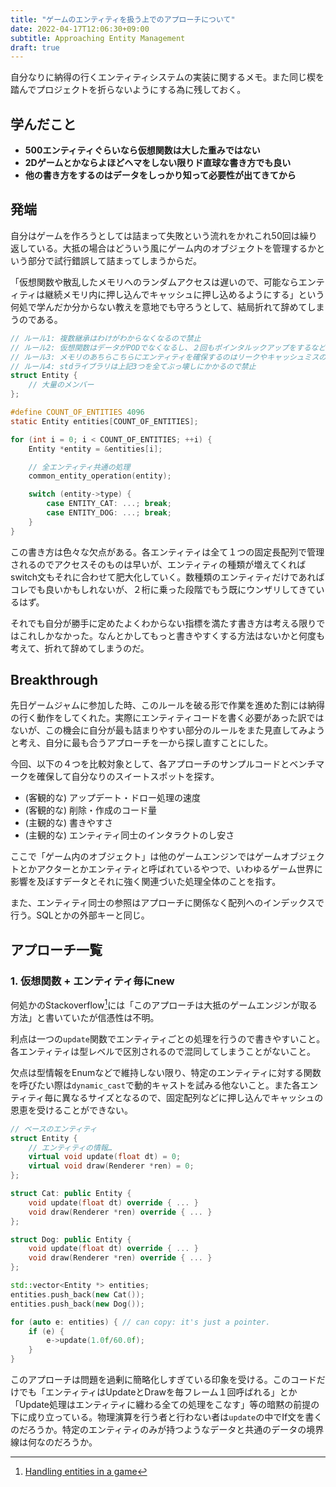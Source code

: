 ```yaml
---
title: "ゲームのエンティティを扱う上でのアプローチについて"
date: 2022-04-17T12:06:30+09:00
subtitle: Approaching Entity Management
draft: true
---
```


自分なりに納得の行くエンティティシステムの実装に関するメモ。また同じ楔を踏んでプロジェクトを折らないようにする為に残しておく。
<!--more-->

## 学んだこと
- **500エンティティぐらいなら仮想関数は大した重みではない**
- **2Dゲームとかならよほどヘマをしない限りド直球な書き方でも良い**
- **他の書き方をするのはデータをしっかり知って必要性が出てきてから**

## 発端
自分はゲームを作ろうとしては詰まって失敗という流れをかれこれ50回は繰り返している。大抵の場合はどういう風にゲーム内のオブジェクトを管理するかという部分で試行錯誤して詰まってしまうからだ。

「仮想関数や散乱したメモリへのランダムアクセスは遅いので、可能ならエンティティは継続メモリ内に押し込んでキャッシュに押し込めるようにする」という何処で学んだか分からない教えを意地でも守ろうとして、結局折れて辞めてしまうのである。

~~~~~~~~~~~~~~ C
// ルール1: 複数継承はわけがわからなくなるので禁止
// ルール2: 仮想関数はデータがPODでなくなるし、２回もポインタルックアップをするなどキャッシュミスを頻発するので禁止
// ルール3: メモリのあちらこちらにエンティティを確保するのはリークやキャッシュミスの可能性があるので禁止
// ルール4: stdライブラリは上記3つを全てぶっ壊しにかかるので禁止
struct Entity {
    // 大量のメンバー
};

#define COUNT_OF_ENTITIES 4096
static Entity entities[COUNT_OF_ENTITIES];

for (int i = 0; i < COUNT_OF_ENTITIES; ++i) {
    Entity *entity = &entities[i];

    // 全エンティティ共通の処理
    common_entity_operation(entity);

    switch (entity->type) {
        case ENTITY_CAT: ...; break;
        case ENTITY_DOG: ...; break;
    }
}
~~~~~~~~~~~~~~

この書き方は色々な欠点がある。各エンティティは全て１つの固定長配列で管理されるのでアクセスそのものは早いが、エンティティの種類が増えてくればswitch文もそれに合わせて肥大化していく。数種類のエンティティだけであればコレでも良いかもしれないが、２桁に乗った段階でもう既にウンザリしてきているはず。

それでも自分が勝手に定めたよくわからない指標を満たす書き方は考える限りではこれしかなかった。なんとかしてもっと書きやすくする方法はないかと何度も考えて、折れて辞めてしまうのだ。

## Breakthrough 

先日ゲームジャムに参加した時、このルールを破る形で作業を進めた割には納得の行く動作をしてくれた。実際にエンティティコードを書く必要があった訳ではないが、この機会に自分が最も詰まりやすい部分のルールをまた見直してみようと考え、自分に最も合うアプローチを一から探し直すことにした。

今回、以下の４つを比較対象として、各アプローチのサンプルコードとベンチマークを確保して自分なりのスイートスポットを探す。

- (客観的な) アップデート・ドロー処理の速度
- (客観的な) 削除・作成のコード量
- (主観的な) 書きやすさ
- (主観的な) エンティティ同士のインタラクトのし安さ

ここで「ゲーム内のオブジェクト」は他のゲームエンジンではゲームオブジェクトとかアクターとかエンティティと呼ばれているやつで、いわゆるゲーム世界に影響を及ぼすデータとそれに強く関連づいた処理全体のことを指す。

また、エンティティ同士の参照はアプローチに関係なく配列へのインデックスで行う。SQLとかの外部キーと同じ。

## アプローチ一覧
### 1. 仮想関数 + エンティティ毎にnew

何処かのStackoverflow[^Here]には「このアプローチは大抵のゲームエンジンが取る方法」と書いていたが信憑性は不明。

利点は一つの`update`関数でエンティティごとの処理を行うので書きやすいこと。各エンティティは型レベルで区別されるので混同してしまうことがないこと。

欠点は型情報をEnumなどで維持しない限り、特定のエンティティに対する関数を呼びたい際は`dynamic_cast`で動的キャストを試みる他ないこと。また各エンティティ毎に異なるサイズとなるので、固定配列などに押し込んでキャッシュの恩恵を受けることができない。

[^Here]: [Handling entities in a game](https://stackoverflow.com/a/4112877)

~~~~~~~~~~~~~~ CPP
// ベースのエンティティ
struct Entity {
    // エンティティの情報…
    virtual void update(float dt) = 0;
    virtual void draw(Renderer *ren) = 0;
};

struct Cat: public Entity {
    void update(float dt) override { ... }
    void draw(Renderer *ren) override { ... }
};

struct Dog: public Entity {
    void update(float dt) override { ... }
    void draw(Renderer *ren) override { ... }
};

std::vector<Entity *> entities;
entities.push_back(new Cat());
entities.push_back(new Dog());

for (auto e: entities) { // can copy: it's just a pointer.
    if (e) {
        e->update(1.0f/60.0f);
    }
}
~~~~~~~~~~~~~~

このアプローチは問題を過剰に簡略化しすぎている印象を受ける。このコードだけでも「エンティティはUpdateとDrawを毎フレーム１回呼ばれる」とか「Update処理はエンティティに纏わる全ての処理をこなす」等の暗黙の前提の下に成り立っている。物理演算を行う者と行わない者は`update`の中でIf文を書くのだろうか。特定のエンティティのみが持つようなデータと共通のデータの境界線は何なのだろうか。
